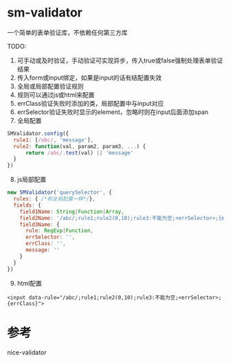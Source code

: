 # sm-validator
一个简单的表单验证库，不依赖任何第三方库

TODO:
1. 可手动或及时验证，手动验证可实现异步，传入true或false强制处理表单验证结果
2. 传入form或input绑定，如果是input的话有结配置失效
3. 全局或局部配置验证规则
4. 规则可以通过js或html来配置
5. errClass验证失败时添加的类，局部配置中与input对应
6. errSelector验证失败时显示的element，忽略时则在input后面添加span
7. 全局配置
``` javascript
SMValidator.config({
  rule1: [/abc/, 'message'],
  rule2: function(val, param2, param3, ...) {
      return /abc/.test(val) || 'message'
  }
})
```
8. js局部配置
``` javascript
new SMValidator('querySelector', {
  rules: { /*和全局配置一样*/},
  fields: {
    field1Name: String|Function|Array,
    field2Name: '/abc/;rule1;rule2(0,10);rule3:不能为空;<errSelector>;{errClass}', //String格式的规则
    field3Name: {
      rule: RegExp|Function,
      errSelector: '',
      errClass: '',
      message: ''
    }
  }
})
```
9. html配置
```
<input data-rule="/abc/;rule1;rule2(0,10);rule3:不能为空;<errSelector>;{errClass}">
```
# 参考
nice-validator
